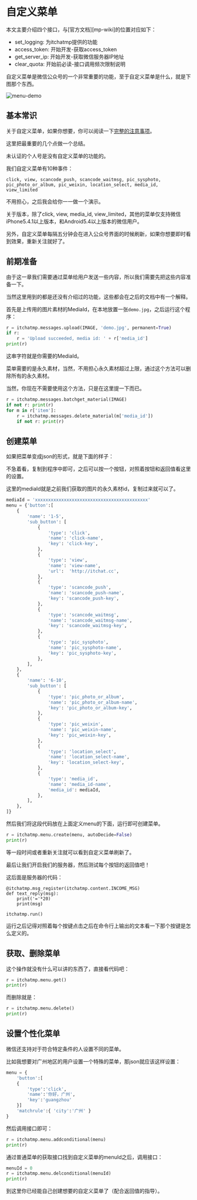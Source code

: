 # 自定义菜单

本文主要介绍四个接口，与[官方文档][mp-wiki]的位置对应如下：
* set_logging: 为itchatmp提供的功能
* access_token: 开始开发-获取access_token
* get_server_ip: 开始开发-获取微信服务器IP地址
* clear_quota: 开始前必读-接口调用频次限制说明

自定义菜单是微信公众号的一个非常重要的功能，至于自定义菜单是什么，就是下图那个东西。

![menu-demo][menu-demo]

## 基本常识

关于自定义菜单，如果你想要，你可以阅读一下[完整的注意事项][menu-homepage]。

这里把最重要的几个点做一个总结。

未认证的个人号是没有自定义菜单的功能的。

我们自定义菜单有10种事件： 

```
click, view, scancode_push, scancode_waitmsg, pic_sysphoto, pic_photo_or_album, pic_weixin, location_select, media_id, view_limited
```

不用担心，之后我会给你一一做一个演示。

关于版本，除了click, view, media_id, view_limited，其他的菜单仅支持微信iPhone5.4.1以上版本，和Android5.4以上版本的微信用户。

另外，自定义菜单每隔五分钟会在进入公众号界面的时候刷新，如果你想要即时看到效果，重新关注就好了。

## 前期准备

由于这一章我们需要通过菜单给用户发送一些内容，所以我们需要先把这些内容准备一下。

当然这里用到的都是还没有介绍过的功能，这些都会在之后的文档中有一个解释。

首先是上传用的图片素材的MediaId，在本地放置一张`demo.jpg`，之后运行这个程序：

```python
r = itchatmp.messages.upload(IMAGE, 'demo.jpg', permanent=True)
if r:
    r = 'Upload succeeded, media id: ' + r['media_id']
print(r)
```

这串字符就是你需要的MediaId。

菜单需要的是永久素材，当然，不用担心永久素材超过上限，通过这个方法可以删除所有的永久素材。

当然，你现在不需要使用这个方法，只是在这里提一下而已。

```python
r = itchatmp.messages.batchget_material(IMAGE)
if not r: print(r)
for m in r['item']:
    r = itchatmp.messages.delete_material(m['media_id'])
    if not r: print(r)
```

## 创建菜单

如果把菜单变成json的形式，就是下面的样子：

不急着看，复制到程序中即可，之后可以按一个按钮，对照着按钮和返回值看这里的设置。

这里的mediaId就是之前我们获取的图片的永久素材id，复制过来就可以了。

```python
mediaId = 'xxxxxxxxxxxxxxxxxxxxxxxxxxxxxxxxxxxxxxxxxxx'
menu = {'button':[
    {
        'name': '1-5',
        'sub_button': [
            {
                'type': 'click',
                'name': 'click-name',
                'key': 'click-key',
            },
            {
                'type': 'view',
                'name': 'view-name',
                'url':  'http://itchat.cc',
            },
            {
                'type': 'scancode_push',
                'name': 'scancode_push-name',
                'key': 'scancode_push-key',
            },
            {
                'type': 'scancode_waitmsg',
                'name': 'scancode_waitmsg-name',
                'key': 'scancode_waitmsg-key',
            },
            {
                'type': 'pic_sysphoto',
                'name': 'pic_sysphoto-name',
                'key': 'pic_sysphoto-key',
            },
        ],
    },
    {
        'name': '6-10',
        'sub_button': [
            {
                'type': 'pic_photo_or_album',
                'name': 'pic_photo_or_album-name',
                'key': 'pic_photo_or_album-key',
            },
            {
                'type': 'pic_weixin',
                'name': 'pic_weixin-name',
                'key': 'pic_weixin-key',
            },
            {
                'type': 'location_select',
                'name': 'location_select-name',
                'key': 'location_select-key',
            },
            {
                'type': 'media_id',
                'name': 'media_id-name',
                'media_id': mediaId,
            },
        ],
    },
]}
```

然后我们将这段代码放在上面定义menu的下面，运行即可创建菜单。

```python
r = itchatmp.menu.create(menu, autoDecide=False)
print(r)
```

等一段时间或者重新关注就可以看到自定义菜单刷新了。

最后让我们开启我们的服务器，然后测试每个按钮的返回值吧！

这后面是服务器的代码：

```
@itchatmp.msg_register(itchatmp.content.INCOME_MSG)
def text_reply(msg):
    print('='*20)
    print(msg)

itchatmp.run()
```

运行之后记得对照着每个按键点击之后在命令行上输出的文本看一下那个按键是怎么定义的。

## 获取、删除菜单

这个操作就没有什么可以讲的东西了，直接看代码吧：

```python
r = itchatmp.menu.get()
print(r)
```

而删除就是：

```python
r = itchatmp.menu.delete()
print(r)
```

## 设置个性化菜单

微信还支持对于符合特定条件的人设置不同的菜单。

比如我想要对广州地区的用户设置一个特殊的菜单，那json就应该这样设置：

```python
menu = {
    'button':[
 	{	
    	'type':'click',
    	'name':'你好，广州',
     	'key':'guangzhou' 
	}]
    'matchrule':{ 'city':'广州' }
}
```

然后调用接口即可：

```python
r = itchatmp.menu.addconditional(menu)
print(r)
```

通过普通菜单的获取接口找到自定义菜单的menuId之后，调用接口：

```python
menuId = 0
r = itchatmp.menu.delconditional(menuId)
print(r)
```

到这里你已经能自己创建想要的自定义菜单了（配合返回值的指导）。

[menu-demo]: http://7xrip4.com1.z0.glb.clouddn.com/itchatmp/docs/menu-demo.png?imageView/2/h/200/
[menu-homepage]: https://mp.weixin.qq.com/wiki
